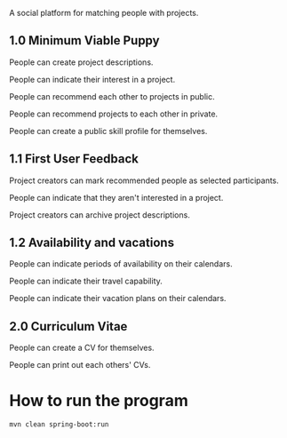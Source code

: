A social platform for matching people with projects.

## 1.0 Minimum Viable Puppy

People can create project descriptions.

People can indicate their interest in a project.

People can recommend each other to projects in public.

People can recommend projects to each other in private.

People can create a public skill profile for themselves.

## 1.1 First User Feedback

Project creators can mark recommended people as selected participants.

People can indicate that they aren't interested in a project.

Project creators can archive project descriptions.

## 1.2 Availability and vacations

People can indicate periods of availability on their calendars.

People can indicate their travel capability.

People can indicate their vacation plans on their calendars.

## 2.0 Curriculum Vitae

People can create a CV for themselves.

People can print out each others' CVs.

# How to run the program

```
mvn clean spring-boot:run
```
